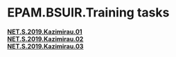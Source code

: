 # EPAM.BSUIR.Training tasks
**[NET.S.2019.Kazimirau.01](https://github.com/RyokoAzuno/EPAM.BSUIR.Training/tree/master/NET.S.2019.Kazimirau.01)**</br>
**[NET.S.2019.Kazimirau.02](https://github.com/RyokoAzuno/EPAM.BSUIR.Training/tree/master/NET.S.2019.Kazimirau.02)**</br>
**[NET.S.2019.Kazimirau.03](https://github.com/RyokoAzuno/EPAM.BSUIR.Training/tree/master/NET.S.2019.Kazimirau.03)**
